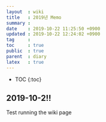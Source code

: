 ```yaml
---
layout  : wiki
title   : 2019년 Memo
summary : 
date    : 2019-10-22 11:25:50 +0900
updated : 2019-10-22 12:24:02 +0900
tag     : 
toc     : true
public  : true
parent  : diary
latex   : true
---
```

* TOC
{:toc}

## 2019-10-2!!
Test running the wiki page

